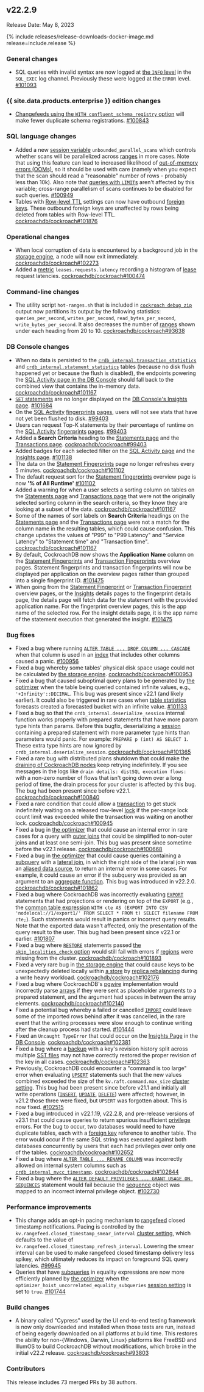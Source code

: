 ## v22.2.9

Release Date: May 8, 2023

{% include releases/release-downloads-docker-image.md release=include.release %}

<h3 id="v22-2-9-general-changes">General changes</h3>

- SQL queries with invalid syntax are now logged at [the `INFO` level](https://www.cockroachlabs.com/docs/v22.2/logging#info) in the `SQL_EXEC` log channel. Previously these were logged at the `ERROR` level. [#101093][#101093]

<h3 id="v22-2-9-{{-site.data.products.enterprise-}}-edition-changes">{{ site.data.products.enterprise }} edition changes</h3>

- [Changefeeds using the `WITH confluent_schema_registry` option](https://www.cockroachlabs.com/docs/v22.2/stream-a-changefeed-to-a-confluent-cloud-kafka-cluster) will make fewer duplicate schema registrations. [#100843][#100843]

<h3 id="v22-2-9-sql-language-changes">SQL language changes</h3>

- Added a new [session variable](https://www.cockroachlabs.com/docs/v22.2/set-vars) `unbounded_parallel_scans` which controls whether scans will be parallelized across [ranges](https://www.cockroachlabs.com/docs/v22.2/architecture/overview#architecture-range) in more cases. Note that using this feature can lead to increased likelihood of [out-of-memory errors (OOMs)](https://www.cockroachlabs.com/docs/v22.2/cluster-setup-troubleshooting#out-of-memory-oom-crash), so it should be used with care (namely when you expect that the scan should read a "reasonable" number of rows - probably less than 10k). Also note that [queries with `LIMIT`s](https://www.cockroachlabs.com/docs/v22.2/limit-offset) aren't affected by this variable; cross-range parallelism of scans continues to be disabled for such queries. [#100949][#100949]
- Tables with [Row-level TTL](https://www.cockroachlabs.com/docs/v22.2/row-level-ttl) settings can now have outbound [foreign keys](https://www.cockroachlabs.com/docs/v22.2/foreign-key). These outbound foreign keys are unaffected by rows being deleted from tables with Row-level TTL. [cockroachdb/cockroach#101876][#101876]

<h3 id="v22-2-9-operational-changes">Operational changes</h3>

- When local corruption of data is encountered by a background job in the [storage engine](https://www.cockroachlabs.com/docs/v22.2/architecture/storage-layer), a node will now exit immediately. [cockroachdb/cockroach#102273][#102273]
- Added a [metric](https://www.cockroachlabs.com/docs/v22.2/metrics) `leases.requests.latency` recording a histogram of [lease](https://www.cockroachlabs.com/docs/v22.2/architecture/overview#architecture-leaseholder) request latencies. [cockroachdb/cockroach#100474][#100474]

<h3 id="v22-2-9-command-line-changes">Command-line changes</h3>

- The utility script `hot-ranges.sh` that is included in [`cockroach debug zip`](https://www.cockroachlabs.com/docs/v22.2/cockroach-debug-zip) output now partitions its output by the following statistics: `queries_per_second`, `writes_per_second`, `read_bytes_per_second`, `write_bytes_per_second`. It also decreases the number of [ranges](https://www.cockroachlabs.com/docs/v22.2/architecture/overview#architecture-range) shown under each heading from 20 to 10. [cockroachdb/cockroach#93638][#93638]

<h3 id="v22-2-9-db-console-changes">DB Console changes</h3>

- When no data is persisted to the [`crdb_internal.transaction_statistics`](https://www.cockroachlabs.com/docs/v22.2/crdb-internal#transaction_statistics) and [`crdb_internal.statement_statistics`](https://www.cockroachlabs.com/docs/v22.2/crdb-internal#statement_statistics) tables (because no disk flush happened yet or because the flush is disabled), the endpoints powering the [SQL Activity page in the DB Console](https://www.cockroachlabs.com/docs/v22.2/ui-overview#sql-activity) should fall back to the combined view that contains the in-memory data. [cockroachdb/cockroach#101167][#101167]
- [`SET` statements](https://www.cockroachlabs.com/docs/v22.2/set-vars) are no longer displayed on the [DB Console's Insights page](https://www.cockroachlabs.com/docs/v22.2/ui-insights-page). [#101684][#101684]
- On the [SQL Activity](https://www.cockroachlabs.com/docs/v22.2/ui-overview#sql-activity) [fingerprints](https://www.cockroachlabs.com/docs/v22.2/ui-statements-page#statement-fingerprints-view) [pages](https://www.cockroachlabs.com/docs/v22.2/ui-transactions-page#transaction-fingerprints-view), users will not see stats that have not yet been flushed to disk. [#99403][#99403]
- Users can request Top-K statements by their percentage of runtime on the [SQL Activity](https://www.cockroachlabs.com/docs/v22.2/ui-overview#sql-activity) [fingerprints](https://www.cockroachlabs.com/docs/v22.2/ui-statements-page#statement-fingerprints-view) [pages](https://www.cockroachlabs.com/docs/v22.2/ui-transactions-page#transaction-fingerprints-view). [#99403][#99403]
- Added a **Search Criteria** heading to the [Statements page](https://www.cockroachlabs.com/docs/v22.2/ui-statements-page) and the [Transactions page](https://www.cockroachlabs.com/docs/v22.2/ui-transactions-page). [cockroachdb/cockroach#99403][#99403]
- Added badges for each selected filter on the [SQL Activity page](https://www.cockroachlabs.com/docs/v22.2/ui-overview#sql-activity) and the [Insights page](https://www.cockroachlabs.com/docs/v22.2/ui-insights-page). [#101138][#101138]
- The data on the [Statement Fingerprints](https://www.cockroachlabs.com/docs/v22.2/ui-statements-page#statement-fingerprints-view) page no longer refreshes every 5 minutes. [cockroachdb/cockroach#101102][#101102]
- The default request sort for the [Statement fingerprints](https://www.cockroachlabs.com/docs/v22.2/ui-statements-page#statement-fingerprints-view) overview page is now **'% of All Runtime'** [#101102][#101102]
- Added a warning for when a user selects a sorting column on tables on the [Statements page](https://www.cockroachlabs.com/docs/v22.2/ui-statements-page) and [Transactions page](https://www.cockroachlabs.com/docs/v22.2/ui-transactions-page) that were not the originally selected sorting column in the search criteria, so they know they are looking at a subset of the data. [cockroachdb/cockroach#101167][#101167]
- Some of the names of sort labels on **Search Criteria** headings on the [Statements page](https://www.cockroachlabs.com/docs/v22.2/ui-statements-page) and the [Transactions page](https://www.cockroachlabs.com/docs/v22.2/ui-transactions-page) were not a match for the column name in the resulting tables, which could cause confusion. This change updates the values of "P99" to "P99 Latency" and "Service Latency" to "Statement time" and "Transaction time". [cockroachdb/cockroach#101167][#101167]
- By default, CockroachDB now shows the **Application Name** column on the [Statement Fingerprints](https://www.cockroachlabs.com/docs/v22.2/ui-statements-page#statement-fingerprints-view) and [Transaction Fingerprints](https://www.cockroachlabs.com/docs/v22.2/ui-transactions-page#transaction-fingerprints-view) overview pages. Statement fingerprints and transaction fingerprints will now be displayed per application on the overview pages rather than grouped into a single fingerprint ID. [#101475][#101475]
- When going from the [Statement Fingerprint](https://www.cockroachlabs.com/docs/v22.2/ui-statements-page#statement-fingerprints-view) or [Transaction Fingerprint](https://www.cockroachlabs.com/docs/v22.2/ui-transactions-page#transaction-fingerprints-view) overview pages, or the [Insights](https://www.cockroachlabs.com/docs/v22.2/ui-insights-page) details pages to the fingerprint details page, the details page will fetch data for the statement with the provided application name. For the fingerprint overview pages, this is the app name of the selected row. For the insight details page, it is the app name of the statement execution that generated the insight. [#101475][#101475]

<h3 id="v22-2-9-bug-fixes">Bug fixes</h3>

- Fixed a bug where running [`ALTER TABLE ... DROP COLUMN ... CASCADE`](https://www.cockroachlabs.com/docs/v22.2/alter-table#drop-column) when that column is used in an [index](https://www.cockroachlabs.com/docs/v23.1/indexes) that includes other columns caused a panic. [#100956][#100956]
- Fixed a bug whereby some tables' physical disk space usage could not be calculated by [the storage engine](https://www.cockroachlabs.com/docs/v22.2/architecture/storage-layer). [cockroachdb/cockroach#100953][#100953]
- Fixed a bug that caused suboptimal query plans to be generated by [the optimizer](https://www.cockroachlabs.com/docs/v22.2/cost-based-optimizer) when the table being queried contained infinite values, e.g., `'+Infinity'::DECIMAL`. This bug was present since v22.1 (and likely earlier). It could also be triggered in rare cases when [table statistics](https://www.cockroachlabs.com/docs/v22.2/show-statistics) forecasts created a forecasted bucket with an infinite value. [#101133][#101133]
- Fixed a bug so that the `crdb_internal.deserialize_session` internal function works properly with prepared statements that have more param type hints than params. Before this bugfix, deserializing a [session](https://www.cockroachlabs.com/docs/v22.2/show-sessions) containing a prepared statement with more parameter type hints than parameters would panic. For example: `PREPARE p (int) AS SELECT 1`. These extra type hints are now ignored by `crdb_internal.deserialize_session`. [cockroachdb/cockroach#101365][#101365]
- Fixed a rare bug with distributed plans shutdown that could make the [draining of CockroachDB nodes](https://www.cockroachlabs.com/docs/v22.2/node-shutdown) keep retrying indefinitely. If you see messages in the logs like `drain details: distSQL execution flows:` with a non-zero number of flows that isn't going down over a long period of time, the drain process for your cluster is affected by this bug. The bug had been present since before v22.1. [cockroachdb/cockroach#100840][#100840]
- Fixed a rare condition that could allow a [transaction](https://www.cockroachlabs.com/docs/v22.2/transactions) to get stuck indefinitely waiting on a released row-level [lock](https://www.cockroachlabs.com/docs/v22.2/architecture/transaction-layer#concurrency-control) if the per-range lock count limit was exceeded while the transaction was waiting on another lock. [cockroachdb/cockroach#100945][#100945]
- Fixed a bug in [the optimizer](https://www.cockroachlabs.com/docs/v22.2/cost-based-optimizer) that could cause an internal error in rare cases for a query with [outer joins](https://www.cockroachlabs.com/docs/v22.2/joins#full-outer-joins) that could be simplified to non-outer joins and at least one semi-join. This bug was present since sometime before the v22.1 release. [cockroachdb/cockroach#100668][#100668]
- Fixed a bug in [the optimizer](https://www.cockroachlabs.com/docs/v22.2/cost-based-optimizer) that could cause queries containing a [subquery](https://www.cockroachlabs.com/docs/v22.2/subqueries) with a [lateral join](https://www.cockroachlabs.com/docs/v22.2/joins#lateral-joins), in which the right side of the lateral join was an [aliased data source](https://www.cockroachlabs.com/docs/v22.2/table-expressions#aliased-table-expressions), to return an internal error in some cases. For example, it could cause an error if the subquery was provided as an argument to an [aggregate function](https://www.cockroachlabs.com/docs/v22.2/functions-and-operators#aggregate-functions). This bug was introduced in v22.2.0. [cockroachdb/cockroach#101862][#101862]
- Fixed a bug where CockroachDB was incorrectly evaluating [`EXPORT`](https://www.cockroachlabs.com/docs/v22.2/export) statements that had projections or rendering on top of the `EXPORT` (e.g., the [common table expression](https://www.cockroachlabs.com/docs/v22.2/common-table-expressions) `WITH cte AS (EXPORT INTO CSV 'nodelocal://1/export1/' FROM SELECT * FROM t) SELECT filename FROM cte;`). Such statements would result in panics or incorrect query results. Note that the exported data wasn't affected, only the presentation of the query result to the user. This bug had been present since v22.1 or earlier. [#101807][#101807]
- Fixed a bug where [`RESTORE`](https://www.cockroachlabs.com/docs/v22.2/restore) statements passed [the `skip_localities_check` option](https://www.cockroachlabs.com/docs/v22.2/restore#skip-localities-check) would still fail with errors if [regions](https://www.cockroachlabs.com/docs/v22.2/show-regions) were missing from the cluster. [cockroachdb/cockroach#101893][#101893]
- Fixed a very rare bug in [the storage engine](https://www.cockroachlabs.com/docs/v22.2/architecture/storage-layer) that could cause keys to be unexpectedly deleted locally within [a store](https://www.cockroachlabs.com/docs/v22.2/cockroach-start#flags-store) by [replica rebalancing](https://www.cockroachlabs.com/docs/v22.2/architecture/replication-layer) during a write heavy workload. [cockroachdb/cockroach#102176][#102176]
- Fixed a bug where CockroachDB's [pgwire](https://www.cockroachlabs.com/docs/v22.2/postgresql-compatibility) implementation would incorrectly parse [arrays](https://www.cockroachlabs.com/docs/v22.2/array) if they were sent as placeholder arguments to a prepared statement, and the argument had spaces in between the array elements. [cockroachdb/cockroach#102140][#102140]
- Fixed a potential bug whereby a failed or cancelled [`IMPORT`](https://www.cockroachlabs.com/docs/v22.2/import) could leave some of the imported rows behind after it was cancelled, in the rare event that the writing processes were slow enough to continue writing after the cleanup process had started. [#101444][#101444]
- Fixed an `Uncaught TypeError` that could occur on the [Insights Page](https://www.cockroachlabs.com/docs/v22.2/ui-insights-page) in the [DB Console](https://www.cockroachlabs.com/docs/v22.2/ui-overview). [cockroachdb/cockroach#102381][#102381]
- Fixed a bug where a [backup](https://www.cockroachlabs.com/docs/v22.2/backup-and-restore-overview) with a key's revision history split across multiple [SST files](https://www.cockroachlabs.com/docs/v22.2/architecture/storage-layer#ssts) may not have correctly restored the proper revision of the key in all cases. [cockroachdb/cockroach#102363][#102363]
- Previously, CockroachDB could encounter a "command is too large" error when evaluating [`UPSERT`](https://www.cockroachlabs.com/docs/v22.2/upsert) statements such that the new values combined exceeded the size of the `kv.raft.command.max_size` [cluster setting](https://www.cockroachlabs.com/docs/v22.2/cluster-settings). This bug had been present since before v21.1 and initially all write operations ([`INSERT`](https://www.cockroachlabs.com/docs/v22.2/insert), [`UPDATE`](https://www.cockroachlabs.com/docs/v22.2/update), [`DELETE`](https://www.cockroachlabs.com/docs/v22.2/delete)) were affected; however, in v21.2 those three were fixed, but `UPSERT` was forgotten about. This is now fixed. [#102515][#102515]
- Fixed a bug introduced in v22.1.19, v22.2.8, and pre-release versions of v23.1 that could cause queries to return spurious insufficient [privilege](https://www.cockroachlabs.com/docs/v22.2/security-reference/authorization#privileges) errors. For the bug to occur, two databases would need to have duplicate tables, each with a [foreign key](https://www.cockroachlabs.com/docs/v22.2/foreign-key) reference to another table. The error would occur if the same SQL string was executed against both databases concurrently by users that each had privileges over only one of the tables. [cockroachdb/cockroach#102652][#102652]
- Fixed a bug where [`ALTER TABLE ... RENAME COLUMN`](https://www.cockroachlabs.com/docs/v22.2/alter-table#rename-column) was incorrectly allowed on internal system columns such as [`crdb_internal_mvcc_timestamp`](https://www.cockroachlabs.com/docs/v22.2/bulk-delete-data#batch-delete-on-a-non-indexed-column). [cockroachdb/cockroach#102644][#102644]
- Fixed a bug where the [`ALTER DEFAULT PRIVILEGES ... GRANT USAGE ON SEQUENCES`](https://www.cockroachlabs.com/docs/v22.2/alter-default-privileges) statement would fail because the [sequence](https://www.cockroachlabs.com/docs/v22.2/serial) object was mapped to an incorrect internal privilege object. [#102730][#102730]

<h3 id="v22-2-9-performance-improvements">Performance improvements</h3>

- This change adds an opt-in pacing mechanism to [rangefeed](https://www.cockroachlabs.com/docs/v22.2/create-and-configure-changefeeds#enable-rangefeeds) closed timestamp notifications. Pacing is controlled by the `kv.rangefeed.closed_timestamp_smear_interval` [cluster setting](https://www.cockroachlabs.com/docs/v22.2/cluster-settings), which defaults to the value of `kv.rangefeed.closed_timestamp_refresh_interval`. Lowering the smear interval can be used to make rangefeed closed timestamp delivery less spikey, which ultimately reduces its impact on foreground SQL query latencies. [#99945][#99945]
- Queries that have [subqueries](https://www.cockroachlabs.com/docs/v22.2/subqueries) in equality expressions are now more efficiently planned by [the optimizer](https://www.cockroachlabs.com/docs/v22.2/cost-based-optimizer) when the `optimizer_hoist_uncorrelated_equality_subqueries` [session setting](https://www.cockroachlabs.com/docs/v22.2/set-vars) is set to `true`. [#101744][#101744]

<h3 id="v22-2-9-build-changes">Build changes</h3>

- A binary called "Cypress" used by the UI end-to-end testing framework is now only downloaded and installed when those tests are run, instead of being eagerly downloaded on all platforms at build time. This restores the ability for non-{Windows, Darwin, Linux} platforms like FreeBSD and IllumOS to build CockroachDB without modifications, which broke in the initial v22.2 release. [cockroachdb/cockroach#93803][#93803]

<div class="release-note-contributors" markdown="1">

<h3 id="v22-2-9-contributors">Contributors</h3>

This release includes 73 merged PRs by 38 authors.

</div>

[#100474]: https://github.com/cockroachdb/cockroach/pull/100474
[#100668]: https://github.com/cockroachdb/cockroach/pull/100668
[#100840]: https://github.com/cockroachdb/cockroach/pull/100840
[#100843]: https://github.com/cockroachdb/cockroach/pull/100843
[#100945]: https://github.com/cockroachdb/cockroach/pull/100945
[#100949]: https://github.com/cockroachdb/cockroach/pull/100949
[#100953]: https://github.com/cockroachdb/cockroach/pull/100953
[#100956]: https://github.com/cockroachdb/cockroach/pull/100956
[#101093]: https://github.com/cockroachdb/cockroach/pull/101093
[#101102]: https://github.com/cockroachdb/cockroach/pull/101102
[#101133]: https://github.com/cockroachdb/cockroach/pull/101133
[#101138]: https://github.com/cockroachdb/cockroach/pull/101138
[#101167]: https://github.com/cockroachdb/cockroach/pull/101167
[#101365]: https://github.com/cockroachdb/cockroach/pull/101365
[#101444]: https://github.com/cockroachdb/cockroach/pull/101444
[#101475]: https://github.com/cockroachdb/cockroach/pull/101475
[#101684]: https://github.com/cockroachdb/cockroach/pull/101684
[#101744]: https://github.com/cockroachdb/cockroach/pull/101744
[#101807]: https://github.com/cockroachdb/cockroach/pull/101807
[#101862]: https://github.com/cockroachdb/cockroach/pull/101862
[#101876]: https://github.com/cockroachdb/cockroach/pull/101876
[#101893]: https://github.com/cockroachdb/cockroach/pull/101893
[#102140]: https://github.com/cockroachdb/cockroach/pull/102140
[#102176]: https://github.com/cockroachdb/cockroach/pull/102176
[#102273]: https://github.com/cockroachdb/cockroach/pull/102273
[#102363]: https://github.com/cockroachdb/cockroach/pull/102363
[#102381]: https://github.com/cockroachdb/cockroach/pull/102381
[#102515]: https://github.com/cockroachdb/cockroach/pull/102515
[#102644]: https://github.com/cockroachdb/cockroach/pull/102644
[#102652]: https://github.com/cockroachdb/cockroach/pull/102652
[#102730]: https://github.com/cockroachdb/cockroach/pull/102730
[#93638]: https://github.com/cockroachdb/cockroach/pull/93638
[#93803]: https://github.com/cockroachdb/cockroach/pull/93803
[#99403]: https://github.com/cockroachdb/cockroach/pull/99403
[#99945]: https://github.com/cockroachdb/cockroach/pull/99945

